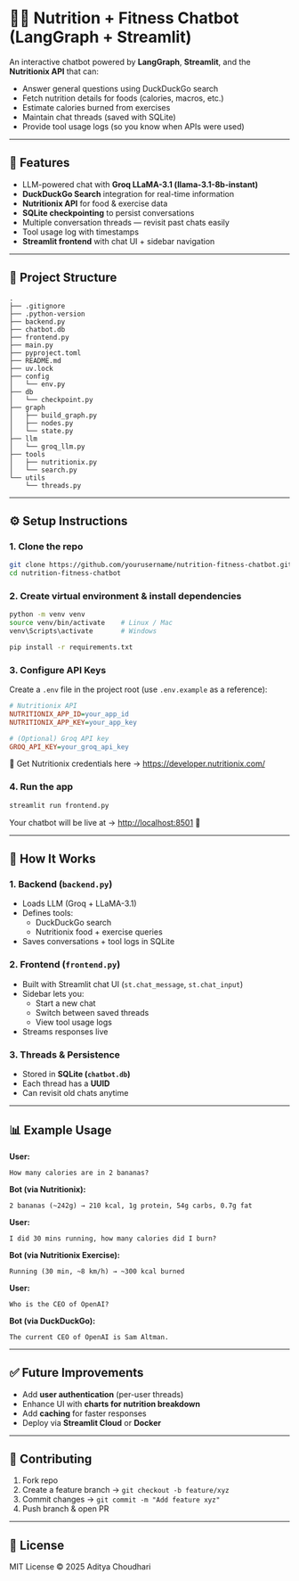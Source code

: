 # 🧑‍⚕️ Nutrition + Fitness Chatbot (LangGraph + Streamlit)

An interactive chatbot powered by **LangGraph**, **Streamlit**, and the **Nutritionix API** that can:

- Answer general questions using DuckDuckGo search  
- Fetch nutrition details for foods (calories, macros, etc.)  
- Estimate calories burned from exercises  
- Maintain chat threads (saved with SQLite)  
- Provide tool usage logs (so you know when APIs were used)  

---

## 🚀 Features
- LLM-powered chat with **Groq LLaMA-3.1 (llama-3.1-8b-instant)**  
- **DuckDuckGo Search** integration for real-time information  
- **Nutritionix API** for food & exercise data  
- **SQLite checkpointing** to persist conversations  
- Multiple conversation threads — revisit past chats easily  
- Tool usage log with timestamps  
- **Streamlit frontend** with chat UI + sidebar navigation  

---

## 📂 Project Structure
```
.
├── .gitignore
├── .python-version
├── backend.py
├── chatbot.db
├── frontend.py
├── main.py
├── pyproject.toml
├── README.md
├── uv.lock
├── config
│   └── env.py
├── db
│   └── checkpoint.py
├── graph
│   ├── build_graph.py
│   ├── nodes.py
│   └── state.py
├── llm
│   └── groq_llm.py
├── tools
│   ├── nutritionix.py
│   └── search.py
└── utils
    └── threads.py

```

---

## ⚙️ Setup Instructions

### 1. Clone the repo
```bash
git clone https://github.com/yourusername/nutrition-fitness-chatbot.git
cd nutrition-fitness-chatbot
```

### 2. Create virtual environment & install dependencies
```bash
python -m venv venv
source venv/bin/activate    # Linux / Mac
venv\Scripts\activate       # Windows

pip install -r requirements.txt
```

### 3. Configure API Keys
Create a `.env` file in the project root (use `.env.example` as a reference):

```ini
# Nutritionix API
NUTRITIONIX_APP_ID=your_app_id
NUTRITIONIX_APP_KEY=your_app_key

# (Optional) Groq API key
GROQ_API_KEY=your_groq_api_key
```

🔑 Get Nutritionix credentials here → https://developer.nutritionix.com/  

### 4. Run the app
```bash
streamlit run frontend.py
```

Your chatbot will be live at → [http://localhost:8501](http://localhost:8501) 🎉  

---

## 🧩 How It Works

### 1. Backend (`backend.py`)
- Loads LLM (Groq + LLaMA-3.1)  
- Defines tools:
  - DuckDuckGo search  
  - Nutritionix food + exercise queries  
- Saves conversations + tool logs in SQLite  

### 2. Frontend (`frontend.py`)
- Built with Streamlit chat UI (`st.chat_message`, `st.chat_input`)  
- Sidebar lets you:
  - Start a new chat  
  - Switch between saved threads  
  - View tool usage logs  
- Streams responses live  

### 3. Threads & Persistence
- Stored in **SQLite (`chatbot.db`)**  
- Each thread has a **UUID**  
- Can revisit old chats anytime  

---

## 📊 Example Usage

**User:**  
```
How many calories are in 2 bananas?
```
**Bot (via Nutritionix):**  
```
2 bananas (~242g) → 210 kcal, 1g protein, 54g carbs, 0.7g fat
```

**User:**  
```
I did 30 mins running, how many calories did I burn?
```
**Bot (via Nutritionix Exercise):**  
```
Running (30 min, ~8 km/h) → ~300 kcal burned
```

**User:**  
```
Who is the CEO of OpenAI?
```
**Bot (via DuckDuckGo):**  
```
The current CEO of OpenAI is Sam Altman.
```

---

## ✅ Future Improvements
- Add **user authentication** (per-user threads)  
- Enhance UI with **charts for nutrition breakdown**  
- Add **caching** for faster responses  
- Deploy via **Streamlit Cloud** or **Docker**  

---

## 🤝 Contributing
1. Fork repo  
2. Create a feature branch → `git checkout -b feature/xyz`  
3. Commit changes → `git commit -m "Add feature xyz"`  
4. Push branch & open PR  

---

## 📜 License
MIT License © 2025 Aditya Choudhari
